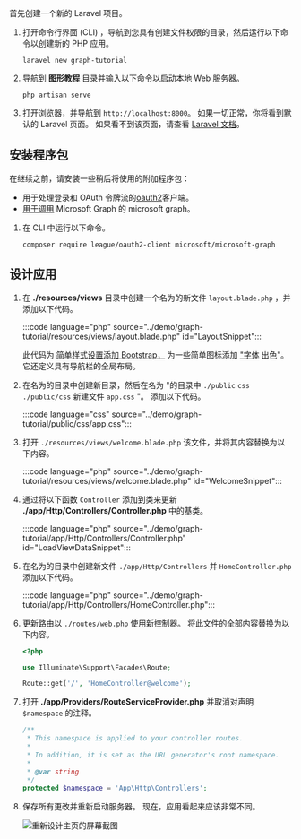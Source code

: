 <!-- markdownlint-disable MD002 MD041 -->

首先创建一个新的 Laravel 项目。

1. 打开命令行界面 (CLI) ，导航到您具有创建文件权限的目录，然后运行以下命令以创建新的 PHP 应用。

    ```Shell
    laravel new graph-tutorial
    ```

1. 导航到 **图形教程** 目录并输入以下命令以启动本地 Web 服务器。

    ```Shell
    php artisan serve
    ```

1. 打开浏览器，并导航到 `http://localhost:8000`。 如果一切正常，你将看到默认的 Laravel 页面。 如果看不到该页面，请查看 [Laravel 文档](https://laravel.com/docs/8.x)。

## <a name="install-packages"></a>安装程序包

在继续之前，请安装一些稍后将使用的附加程序包：

- 用于处理登录和 OAuth 令牌流的[oauth2](https://github.com/thephpleague/oauth2-client)客户端。
- [用于调用](https://github.com/microsoftgraph/msgraph-sdk-php) Microsoft Graph 的 microsoft graph。

1. 在 CLI 中运行以下命令。

    ```Shell
    composer require league/oauth2-client microsoft/microsoft-graph
    ```

## <a name="design-the-app"></a>设计应用

1. 在 **./resources/views** 目录中创建一个名为的新文件 `layout.blade.php` ，并添加以下代码。

    :::code language="php" source="../demo/graph-tutorial/resources/views/layout.blade.php" id="LayoutSnippet":::

    此代码为 [简单样式设置添加 Bootstrap，](http://getbootstrap.com/) 为一些简单图标添加 ["字体](https://fontawesome.com/) 出色"。 它还定义具有导航栏的全局布局。

1. 在名为的目录中创建新目录，然后在名为 "的目录中 `./public` `css` `./public/css` 新建文件 `app.css` "。 添加以下代码。

    :::code language="css" source="../demo/graph-tutorial/public/css/app.css":::

1. 打开 `./resources/views/welcome.blade.php` 该文件，并将其内容替换为以下内容。

    :::code language="php" source="../demo/graph-tutorial/resources/views/welcome.blade.php" id="WelcomeSnippet":::

1. 通过将以下函数 `Controller` 添加到类来更新 **./app/Http/Controllers/Controller.php** 中的基类。

    :::code language="php" source="../demo/graph-tutorial/app/Http/Controllers/Controller.php" id="LoadViewDataSnippet":::

1. 在名为的目录中创建新文件 `./app/Http/Controllers` 并 `HomeController.php` 添加以下代码。

    :::code language="php" source="../demo/graph-tutorial/app/Http/Controllers/HomeController.php":::

1. 更新路由以 `./routes/web.php` 使用新控制器。 将此文件的全部内容替换为以下内容。

    ```php
    <?php

    use Illuminate\Support\Facades\Route;

    Route::get('/', 'HomeController@welcome');
    ```

1. 打开 **./app/Providers/RouteServiceProvider.php** 并取消对声明 `$namespace` 的注释。

    ```php
    /**
     * This namespace is applied to your controller routes.
     *
     * In addition, it is set as the URL generator's root namespace.
     *
     * @var string
     */
    protected $namespace = 'App\Http\Controllers';
    ```

1. 保存所有更改并重新启动服务器。 现在，应用看起来应该非常不同。

    ![重新设计主页的屏幕截图](./images/create-app-01.png)
